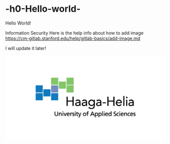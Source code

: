 # -h0-Hello-world-

Hello World!

Information Security
Here is the help info about how to add image
https://cm-gitlab.stanford.edu/help/gitlab-basics/add-image.md

I will update it later!

 ![Add file: Upload](test_image.png)
